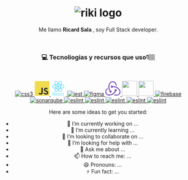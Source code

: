 
<h1 align="center">
<image src=https://media.giphy.com/media/xAkfDnpGqOwHGOVwkS/giphy.gif?cid=790b7611d73105e9d31ce4a94836df961bd644081003566d&rid=giphy.gif&ct=g alt="riki logo" />
</h1>
<div align="center">
  <p>Me llamo <strong>Ricard Sala </strong>, soy Full Stack developer. </p>
  <br>
  <h3>💻 Tecnoliogias y recursos que uso👇🏼</h3> <br>
  <p>
      <a href="https://www.w3schools.com/css/" rel="nofollow"> 
          <img src="https://camo.githubusercontent.com/6facef9332d68686dcabd5170db214331096b35a9e193edf08fe36cbd06e0457/68747470733a2f2f65787465726e616c2d636f6e74656e742e6475636b6475636b676f2e636f6d2f69752f3f753d687474707325334125324625324663646e312e69636f6e66696e6465722e636f6d2532466461746125324669636f6e732532466c6f676f7479706573253246333225324662616467652d6373732d332d3531322e706e6726663d31266e6f66623d31" alt="css3" width="40" height="40" data-canonical-src="https://external-content.duckduckgo.com/iu/?u=https%3A%2F%2Fcdn1.iconfinder.com%2Fdata%2Ficons%2Flogotypes%2F32%2Fbadge-css-3-512.png&amp;f=1&amp;nofb=1" style="max-width: 100%;">
        </a>
      <a href="https://developer.mozilla.org/en-US/docs/Web/JavaScript" rel="nofollow"> 
          <img src="https://raw.githubusercontent.com/devicons/devicon/master/icons/javascript/javascript-original.svg" alt="javascript" width="40" height="40" style="max-width: 100%;"> 
        </a>
        <a href="https://reactjs.org/" rel="nofollow"> 
          <img src="https://raw.githubusercontent.com/devicons/devicon/master/icons/react/react-original-wordmark.svg" alt="react" width="40" height="40" style="max-width: 100%;"> 
        </a>
        <a href="https://jestjs.io" rel="nofollow"> 
          <img src="https://camo.githubusercontent.com/ce0a32825268b09cd5e0fc7c2a09c587a708491427cb794cade8f1866f7284c6/68747470733a2f2f7777772e766563746f726c6f676f2e7a6f6e652f6c6f676f732f6a6573746a73696f2f6a6573746a73696f2d69636f6e2e737667" alt="jest" width="40" height="40" data-canonical-src="https://www.vectorlogo.zone/logos/jestjsio/jestjsio-icon.svg" style="max-width: 100%;"> 
        </a>
        <a href="https://testing-library.com/" rel="nofollow">
          <img src="https://camo.githubusercontent.com/aa85cea585880ae694b4fe8dde116d092b8907d6351c71fcd76f00f7586fad72/68747470733a2f2f74657374696e672d6c6962726172792e636f6d2f696d672f6f63746f7075732d313238783132382e706e67" alt="figma" width="40" height="40" data-canonical-src="https://testing-library.com/img/octopus-128x128.png" style="max-width: 100%;"> 
        </a>
        <a href="https://redux.js.org" rel="nofollow"> 
          <img src="https://raw.githubusercontent.com/devicons/devicon/master/icons/redux/redux-original.svg" alt="redux" width="40" height="40" style="max-width: 100%;"> 
        </a>
        <a href="https://github.com/rikisala13">
          <img src="https://raw.githubusercontent.com/rahulbanerjee26/githubAboutMeGenerator/main/icons/github.svg" width="40" height="40" style="max-width: 100%;">
        </a>
        <a href="https://git-scm.com/" rel="nofollow">
          <img src="https://raw.githubusercontent.com/rahulbanerjee26/githubAboutMeGenerator/main/icons/git.svg" width="40" height="40" style="max-width: 100%;">
        </a>
    <a href="https://firebase.google.com/" rel="nofollow"> 
    <img src="https://camo.githubusercontent.com/dd4b2422ed3bfc9da88c43d18550375c66f9584327dff7ecc19315ce50b96f07/68747470733a2f2f7777772e766563746f726c6f676f2e7a6f6e652f6c6f676f732f66697265626173652f66697265626173652d69636f6e2e737667" alt="firebase" width="40" height="40" data-canonical-src="https://www.vectorlogo.zone/logos/firebase/firebase-icon.svg" style="max-width: 100%;"> 
   </a>
   <a href="https://www.sonarqube.org/" rel="nofollow"> 
    <img src="https://camo.githubusercontent.com/fb49cddb5175aa716cb3869a43913aa53c68d19a1cef1f137a8b58df1887c087/68747470733a2f2f656e637279707465642d74626e302e677374617469632e636f6d2f696d616765733f713d74626e3a414e64394763514f3079456876766e6c7972676367337548537352426865686a7a68732d5758477465394e7944524d304c7373636d6774784849543476485539423868656d556d6853726326757371703d434155" alt="sonarqube" width="40" height="40" data-canonical-src="https://encrypted-tbn0.gstatic.com/images?q=tbn:ANd9GcQO0yEhvvnlyrgcg3uHSsRBhehjzhs-WXGte9NyDRM0LsscmgtxHIT4vHU9B8hemUmhSrc&amp;usqp=CAU" style="max-width: 100%;"> 
   </a>
    <a href="https://eslint.org/" rel="nofollow"> 
    <img src="https://camo.githubusercontent.com/c8a61aedbf8d0402eb3d0f3b27e29f3e34f93c7e712cc24a3fa967f18bd10506/68747470733a2f2f64333377756272666b69306c36382e636c6f756466726f6e742e6e65742f323034343832636134313334333363383063643134666533363965323138316464393761326134302f30393265322f6173736574732f696d672f6c6f676f2e737667" alt="eslint" width="40" height="40" data-canonical-src="https://d33wubrfki0l68.cloudfront.net/204482ca413433c80cd14fe369e2181dd97a2a40/092e2/assets/img/logo.svg" style="max-width: 100%;"> 
   </a>
      <a href="https://nodejs.org/es/" rel="nofollow"> 
    <img src="https://nodejs.org/static/images/logo.svg" alt="eslint" width="40" height="40" data-canonical-src="https://d33wubrfki0l68.cloudfront.net/204482ca413433c80cd14fe369e2181dd97a2a40/092e2/assets/img/logo.svg" style="max-width: 100%;"> 
   </a>
          <a href="https://www.mongodb.com/cloud/atlas/lp/try2?utm_content=controlhterms&utm_source=google&utm_campaign=gs_emea_spain_search_core_brand_atlas_desktop&utm_term=mongodb&utm_medium=cpc_paid_search&utm_ad=e&utm_ad_campaign_id=12212624563&gclid=CjwKCAjw4qCKBhAVEiwAkTYsPEoXZvLRuOJ_n1UtMsZXW4AiSzY4pof2IvZ3U-o5msEg84uWfbv9dxoCUt8QAvD_BwE" rel="nofollow"> 
    <img src="https://webimages.mongodb.com/_com_assets/cms/kpo5kblefbjq79065-Horizontal_Default.svg?auto=format%252Ccompress" alt="eslint" width="40" height="40" data-canonical-src="https://d33wubrfki0l68.cloudfront.net/204482ca413433c80cd14fe369e2181dd97a2a40/092e2/assets/img/logo.svg" style="max-width: 100%;"> 
   </a>
          <a href="https://www.typescriptlang.org/" rel="nofollow"> 
    <img src="https://upload.wikimedia.org/wikipedia/commons/thumb/4/4c/Typescript_logo_2020.svg/512px-Typescript_logo_2020.svg.png" alt="eslint" width="40" height="40" data-canonical-src="https://d33wubrfki0l68.cloudfront.net/204482ca413433c80cd14fe369e2181dd97a2a40/092e2/assets/img/logo.svg" style="max-width: 100%;"> 
   </a>
          <a href="https://www.docker.com/" rel="nofollow"> 
    <img src="https://upload.wikimedia.org/wikipedia/commons/thumb/7/79/Docker_%28container_engine%29_logo.png/280px-Docker_%28container_engine%29_logo.png" alt="eslint" width="40"  data-canonical-src="https://d33wubrfki0l68.cloudfront.net/204482ca413433c80cd14fe369e2181dd97a2a40/092e2/assets/img/logo.svg" style="max-width: 100%;"> 
   </a>
    </p> 


Here are some ideas to get you started:

- 🔭 I’m currently working on ...
- 🌱 I’m currently learning ...
- 👯 I’m looking to collaborate on ...
- 🤔 I’m looking for help with ...
- 💬 Ask me about ...
- 📫 How to reach me: ...
- 😄 Pronouns: ...
- ⚡ Fun fact: ...

